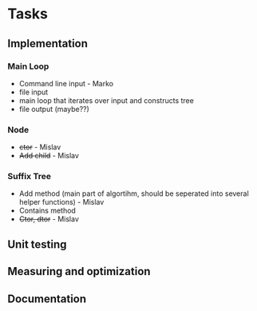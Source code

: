 # Tasks

## Implementation

### Main Loop
  * Command line input - Marko
  * file input
  * main loop that iterates over input and constructs tree
  * file output (maybe??)

### Node
  * ~~ctor~~ - Mislav
  * ~~Add child~~ - Mislav

### Suffix Tree
  * Add method (main part of algortihm, should be seperated into several helper functions) - Mislav
  * Contains method
  * ~~Ctor, dtor~~ - Mislav

## Unit testing

## Measuring and optimization

## Documentation
